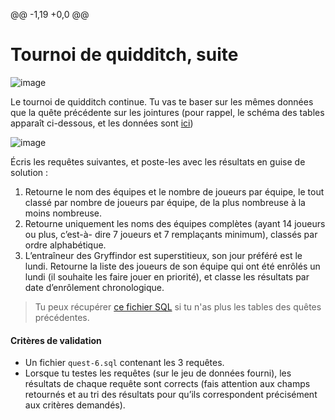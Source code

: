 @@ -1,19 +0,0 @@
# Tournoi de quidditch, suite

![image](https://images.innoveduc.fr/bdd/advanced/quidditch2.gif)

Le tournoi de quidditch continue. Tu vas te baser sur les mêmes données que la quête précédente sur les jointures (pour rappel, le schéma des tables apparaît ci-dessous, et les données sont [ici](../../../../resources/Bdd/Mysql/db5.sql))

![image](https://images.innoveduc.fr/bdd/advanced/quidditch.png)

Écris les requêtes suivantes, et poste-les avec les résultats en guise de solution :

1. Retourne le nom des équipes et le nombre de joueurs par équipe, le tout classé par nombre de joueurs par équipe, de la plus nombreuse à la moins nombreuse.
2. Retourne uniquement les noms des équipes complètes (ayant 14 joueurs ou plus, c’est-à- dire 7 joueurs et 7 remplaçants minimum), classés par ordre alphabétique.
3. L’entraîneur des Gryffindor est superstitieux, son jour préféré est le lundi. Retourne la liste des joueurs de son équipe qui ont été enrôlés un lundi (il souhaite les faire jouer en priorité), et classe les résultats par date d’enrôlement chronologique.

> Tu peux récupérer [ce fichier SQL](../../../../resources/Bdd/Mysql/dump_quete_519_finie.sql) si tu n'as plus les tables des quêtes précédentes.

#### Critères de validation
- Un fichier `quest-6.sql` contenant les 3 requêtes.
- Lorsque tu testes les requêtes (sur le jeu de données fourni), les résultats de chaque requête sont corrects (fais attention aux champs retournés et au tri des résultats pour qu’ils correspondent précisément aux critères demandés).
